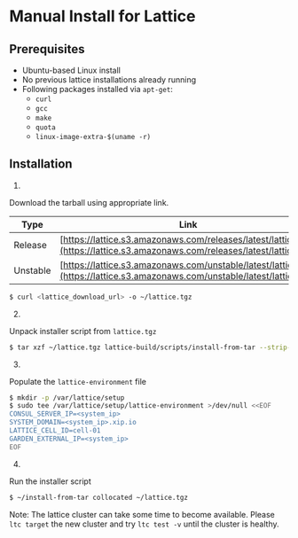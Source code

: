 # Manual Install for Lattice

## Prerequisites

* Ubuntu-based Linux install
* No previous lattice installations already running
* Following packages installed via `apt-get`:
  - `curl`
  - `gcc`
  - `make`
  - `quota`
  - `linux-image-extra-$(uname -r)`

## Installation

1) 
Download the tarball using appropriate link.

Type | Link
------|--------
Release | [https://lattice.s3.amazonaws.com/releases/latest/lattice.tgz](https://lattice.s3.amazonaws.com/releases/latest/lattice.tgz)
Unstable | [https://lattice.s3.amazonaws.com/unstable/latest/lattice.tgz](https://lattice.s3.amazonaws.com/unstable/latest/lattice.tgz)

```bash
$ curl <lattice_download_url> -o ~/lattice.tgz
```

2)
Unpack installer script from `lattice.tgz`

```bash
$ tar xzf ~/lattice.tgz lattice-build/scripts/install-from-tar --strip-components 2 
```

3)
Populate the `lattice-environment` file

```bash
$ mkdir -p /var/lattice/setup
$ sudo tee /var/lattice/setup/lattice-environment >/dev/null <<EOF
CONSUL_SERVER_IP=<system_ip>
SYSTEM_DOMAIN=<system_ip>.xip.io
LATTICE_CELL_ID=cell-01
GARDEN_EXTERNAL_IP=<system_ip>
EOF
```

4) 
Run the installer script

```bash
$ ~/install-from-tar collocated ~/lattice.tgz
```

Note: The lattice cluster can take some time to become available.  Please `ltc target` the new cluster and try `ltc test -v` until the cluster is healthy.